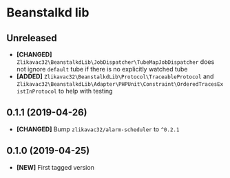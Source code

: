 # Beanstalkd lib

## Unreleased

* **[CHANGED]** `Zlikavac32\BeanstalkdLib\JobDispatcher\TubeMapJobDispatcher` does not ignore `default` tube if there is no explicitly watched tube
* **[ADDED]** `Zlikavac32\BeanstalkdLib\Protocol\TraceableProtocol` and `Zlikavac32\BeanstalkdLib\Adapter\PHPUnit\Constraint\OrderedTracesExistInProtocol` to help with testing

## 0.1.1 (2019-04-26)

* **[CHANGED]** Bump `zlikavac32/alarm-scheduler` to `^0.2.1`

## 0.1.0 (2019-04-25)

* **[NEW]** First tagged version
